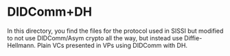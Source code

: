 # DIDComm+DH

In this directory, you find the files for the protocol used in SISSI but modified to not use DIDComm/Asym crypto all the way, but instead use Diffie-Hellmann. Plain VCs presented in VPs using DIDComm with DH.